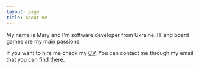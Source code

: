 ```yaml
---
layout: page
title: About me
---
```


My name is Mary and I'm software developer from Ukraine. IT and board games are my main passions.

If you want to hire me check my [CV](https://flerka.github.io/). You can contact me through my email that you can find there.